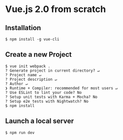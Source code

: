 # Vue.js 2.0 from scratch

## Installation

```
$ npm install -g vue-cli
```

## Create a new Project

```
$ vue init webpack .
? Generate project in current directory? ↵
? Project name ↵
? Project description ↵
? Author ↵
❯ Runtime + Compiler: recommended for most users ↵
? Use ESLint to lint your code? No
? Setup unit tests with Karma + Mocha? No
? Setup e2e tests with Nightwatch? No
$ npm install
```

## Launch a local server

```
$ npm run dev
```
